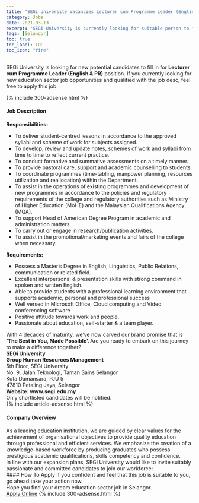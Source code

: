 ```yaml
---
title: "SEGi University Vacancies Lecturer cum Programme Leader (English & PR)" 
category: Jobs 
date: 2021-03-13 
excerpt: "SEGi University is currently looking for suitable person to fill in the Lecturer cum Programme Leader (English & PR) which positioned at Selangor" 
tags: [Selangor] 
toc: true 
toc_label: TOC 
toc_icon: "fire" 
--- 
```


<p>SEGi University is looking for new potential candidates to fill in for <b>Lecturer cum Programme Leader (English & PR)</b> position. If you currently looking for new education sector job opportunities and qualified with the job desc, feel free to apply this job.
</p>{% include 300-adsense.html %} 
<div><div><h4>Job Description</h4></div><div><div><span><div><div><div><div><div><div><div><strong>Responsibilities:</strong></div><ul><li>To deliver student-centred lessons in accordance to the approved syllabi and scheme of work for subjects assigned.</li><li>To develop, review and update notes, schemes of work and syllabi from time to time to reflect current practice.</li><li>To conduct formative and summative assessments on a timely manner.</li><li>To provide pastoral care, support and academic counselling to students.</li><li>To coordinate programmes (time-tabling, manpower planning, resources utilization and reallocation) within the Department.</li><li>To assist in the operations of existing programmes and development of new programmes in accordance to the policies and regulatory requirements of the college and regulatory authorities such as Ministry of Higher Education (MoHE) and the Malaysian Qualifications Agency (MQA).</li><li>To support Head of American Degree Program in academic and administration matters.</li><li>To carry out or engage in research/publication activities.</li><li>To assist in the promotional/marketing events and fairs of the college when necessary.</li></ul><div><strong>Requirements:</strong></div><ul><li>Possess a Master&#8217;s Degree in English, Linguistics, Public Relations, communication or related field.</li><li>Excellent interpersonal &amp; presentation skills with strong command in spoken and written English.</li><li>Able to provide students with a professional learning environment that supports academic, personal and professional success</li><li>Well versed in Microsoft Office, Cloud computing and Video conferencing software</li><li>Positive attitude towards work and people.</li><li>Passionate about education, self-starter &amp; a team player.</li></ul><div>With 4 decades of maturity, we&#8217;ve now carved our brand promise that is <strong>&#8216;The Best in You, Made Possible&#8217;. </strong>Are you ready to embark on this journey to make a difference together?&#160;</div></div><div><strong>SEGi University<br>Group Human Resources Management</strong><br>5th Floor, SEGi University<br>No. 9, Jalan Teknologi, Taman Sains Selangor<br>Kota Damansara, PJU 5<br>47810 Petaling Jaya, Selangor</div><div><strong>Website: www.segi.edu.my</strong></div><div>Only shortlisted candidates will be notified.</div></div></div></div></div></div></span></div></div></div> 
{% include article-adsense.html %} 
<div><div><h4>Company Overview</h4></div><div><div><span><div><div>
<div>
		As a leading education institution, we are guided by clear values for the achievement of organisational objectives to provide quality education through professional and efficient services. We emphasize the creation of a knowledge-based workforce by producing graduates who possess prestigious academic qualifications, skills competency and confidence.</div>
<div>
		In line with our expansion plans, SEGi University would like to invite suitably passionate and committed candidates to join our workforce:</div>
</div></div></span></div></div></div> 
#### How To Apply 
If you confident and feel that this job is suitable to you, go ahead take your action now. <br/> 
Hope you find your dream education sector job in Selangor. <br/> 
<a href="https://www.jobstreet.com.my/en/job/lecturer-cum-programme-leader-english-pr-4503559?jobId=jobstreet-my-job-4503559" class="btn btn--info" target="_blank" rel="nofollow noopenner">Apply Online</a> 
{% include 300-adsense.html %} 